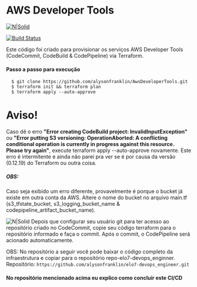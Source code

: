 # AWS Developer Tools

[![N|Solid](https://miro.medium.com/max/1568/1*DqldXuoO53SQrT137Op4IQ.png)](https://www.linkedin.com/in/alysonfranklin/)

[![Build Status](https://travis-ci.org/joemccann/dillinger.svg?branch=master)](https://www.linkedin.com/in/alysonfranklin/)

Este código foi criado para provisionar os serviços AWS Developer Tools (CodeCommit, CodeBuild & CodePipeline) via Terraform.


#### Passo a passo para execução
```
  $ git clone https://github.com/alysonfranklin/AwsDeveloperTools.git
  $ terraform init && terraform plan
  $ terraform apply --auto-approve
```
# Aviso!
Caso dê o erro **"Error creating CodeBuild project: InvalidInputException"** ou **"Error putting S3 versioning: OperationAborted: A conflicting conditional operation is currently in progress against this resource. Please try again"**, execute terraform apply --auto-approve novamente. Este erro é intermitente e ainda não parei pra ver se é por causa da versão (0.12.19) do Terraform ou outra coisa.

##### OBS:
Caso seja exibido um erro diferente, provavelmente é porque o bucket já existe em outra conta da AWS. Altere o nome do bucket no arquivo main.tf (s3_tfstate_bucket, s3_logging_bucket_name & codepipeline_artifact_bucket_name).

![N|Solid](https://i.imgur.com/MVVLucg.png)
Depois que configurar seu usuário git para ter acesso ao repositório criado no CodeCommit, copie seu código terraform para o repositório informado e faça o commit. Após o commit, o CodePipeline será acionado automaticamente.

OBS: No repositório a seguir você pode baixar o código completo da infraestrutura e copiar para o repositório repo-elo7-devops_enginner.
Repositório: ```https://github.com/alysonfranklin/elo7-devops_engineer.git```

#### No repositório mencionado acima eu explico como concluir este CI/CD
